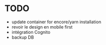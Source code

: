 
# TODO

* update container for encore/yarn installation
* revoir le design en mobile first
* intégration Cognito
* backup DB

